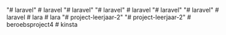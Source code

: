 "# laravel" 
#   l a r a v e l  
 "# laravel" 
"# laravel" 
#   l a r a v e l  
 "# laravel" 
"# laravel" 
#   l a r a v e l  
 #   l a r a  
 #   l a r a  
 "# project-leerjaar-2" 
"# project-leerjaar-2" 
#   b e r o e b s p r o j e c t 4  
 #   k i n s t a  
 
